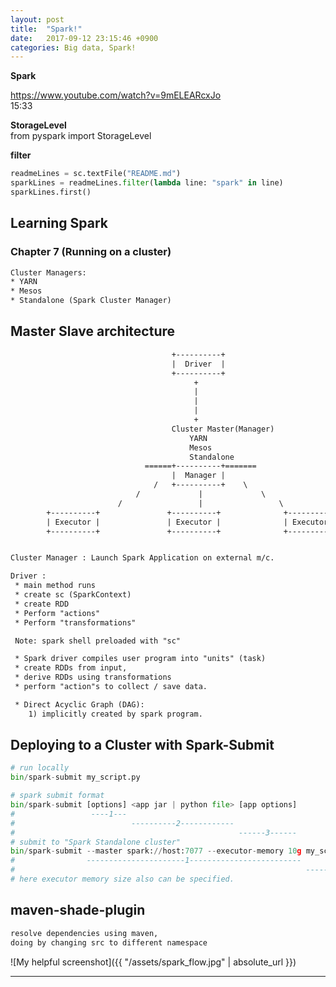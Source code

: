 ```yaml
---
layout: post
title:  "Spark!"
date:   2017-09-12 23:15:46 +0900
categories: Big data, Spark!
---
```


**Spark**

https://www.youtube.com/watch?v=9mELEARcxJo  
15:33

**StorageLevel**  
from pyspark import StorageLevel

**filter**  
```python
readmeLines = sc.textFile("README.md")
sparkLines = readmeLines.filter(lambda line: "spark" in line)
sparkLines.first()
```

## Learning Spark

### Chapter 7 (Running on a cluster)
```txt
Cluster Managers:
* YARN
* Mesos
* Standalone (Spark Cluster Manager)
```

## Master Slave architecture
```txt
                                    +----------+
                                    |  Driver  |
                                    +----------+
                                         +
                                         |
                                         |
                                         |
                                         +
                                    Cluster Master(Manager)
                                        YARN
                                        Mesos
                                        Standalone
                              ======+----------+=======
                                    |  Manager | 
                                /   +----------+    \
                            /             |             \
                        /                 |                 \   
        +----------+               +----------+              +----------+
        | Executor |               | Executor |              | Executor |
        +----------+               +----------+              +----------+


Cluster Manager : Launch Spark Application on external m/c.

Driver : 
 * main method runs
 * create sc (SparkContext)
 * create RDD
 * Perform "actions"
 * Perform "transformations"

 Note: spark shell preloaded with "sc"

 * Spark driver compiles user program into "units" (task)
 * create RDDs from input, 
 * derive RDDs using transformations
 * perform "action"s to collect / save data.

 * Direct Acyclic Graph (DAG):
    1) implicitly created by spark program.


```

## Deploying to a Cluster with Spark-Submit
```py
# run locally
bin/spark-submit my_script.py

# spark submit format
bin/spark-submit [options] <app jar | python file> [app options]
#                 ----1---                 
#                          ----------2------------
#                                                  ------3------ 
# submit to "Spark Standalone cluster"
bin/spark-submit --master spark://host:7077 --executor-memory 10g my_script.py
#                ----------------------1-------------------------
#                                                                 ------2-----
# here executor memory size also can be specified.
```

## maven-shade-plugin
```txt
resolve dependencies using maven, 
doing by changing src to different namespace 
```

![My helpful screenshot]({{ "/assets/spark_flow.jpg" | absolute_url }})







---------------------------



[jekyll-docs]: https://jekyllrb.com/docs/home
[jekyll-gh]:   https://github.com/jekyll/jekyll
[jekyll-talk]: https://talk.jekyllrb.com/